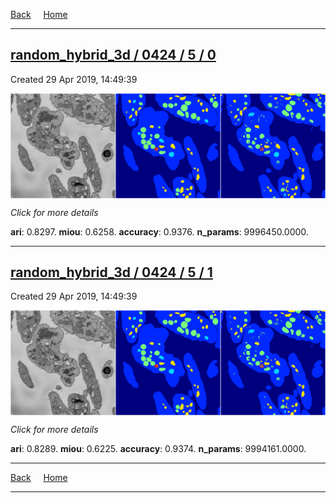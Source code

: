 
[Back](..)&nbsp;&nbsp;&nbsp;&nbsp;&nbsp;[Home](https://leapmanlab.github.io/snapshots)

---

<div class="summary"><a href="0"><h2>random_hybrid_3d / 0424 / 5 / 0</h2></a><p>Created 29 Apr 2019, 14:49:39
</p><a href="0"><img src="0/media/summary.png" align="center"></a><p>
<i>Click for more details</i>
</p></div>

**ari**: 0.8297. **miou**: 0.6258. **accuracy**: 0.9376. **n_params**: 9996450.0000. 

---

<div class="summary"><a href="1"><h2>random_hybrid_3d / 0424 / 5 / 1</h2></a><p>Created 29 Apr 2019, 14:49:39
</p><a href="1"><img src="1/media/summary.png" align="center"></a><p>
<i>Click for more details</i>
</p></div>

**ari**: 0.8289. **miou**: 0.6225. **accuracy**: 0.9374. **n_params**: 9994161.0000. 

---

[Back](..)&nbsp;&nbsp;&nbsp;&nbsp;&nbsp;[Home](https://leapmanlab.github.io/snapshots)

---